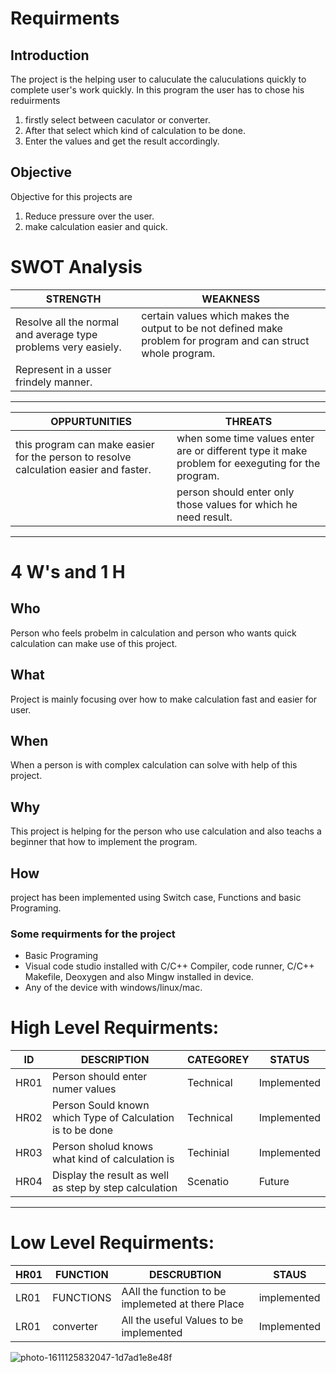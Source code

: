 # Requirments
## Introduction
The project is the helping user to caluculate the caluculations quickly to complete user's work quickly. In this program the user has to chose his reduirments 
1. firstly select between caculator or converter.
2. After that select which kind of calculation to be done.
3. Enter the values and get the result accordingly.

## Objective
Objective for this projects are
1.  Reduce pressure over the user.
2. make calculation easier and quick.
# SWOT Analysis
|  STRENGTH  |  WEAKNESS  | 
|-----------|--------|
 |Resolve all the normal and average type problems very easiely.|certain values which makes the output to be not defined make problem for program and can struct whole program.|
 |Represent in a usser frindely manner.|
---


|OPPURTUNITIES| THREATS|
|---|---|
|this program can make easier for the person to resolve calculation easier and faster.|when some time values enter are or different type it make problem for eexeguting for the program.
|    |person should enter only those values for which he need result.
---
# 4 W's and 1 H
## Who
Person who feels probelm in calculation and person who wants quick calculation can make use of this project.
## What
Project is mainly focusing over how to make calculation fast and easier for user.
## When
When a person is with complex calculation can solve with help of this project.
## Why
This project is helping for the person who use calculation and also teachs a beginner  that how to implement the program.
## How 
project has been implemented using Switch case, Functions and basic Programing.
### Some requirments for the project
- Basic Programing
- Visual code studio installed with C/C++ Compiler, code runner, C/C++ Makefile, Deoxygen and also Mingw installed in device.
- Any of the device with windows/linux/mac.
# High Level Requirments:
|ID|DESCRIPTION       |CATEGOREY|STATUS|
|----|----|----|-----|
|HR01| Person should enter numer values| Technical| Implemented|
|HR02|Person Sould known which Type of Calculation is to be done| Technical|Implemented|
|HR03|Person sholud knows what kind of calculation is| Techinial| Implemented|
|HR04|Display the result as well as step by step calculation| Scenatio|Future|
---

# Low Level Requirments:
|HR01|FUNCTION|DESCRUBTION|STAUS|
|---|---|---|---|
|LR01|FUNCTIONS|AAll the function to be implemeted at there Place|implemented|
|LR01|converter|All the useful Values to be implemented|Implemented|




![photo-1611125832047-1d7ad1e8e48f](https://user-images.githubusercontent.com/89628029/132539814-cba47b71-22f1-4eb9-bccd-8b44a5d74e8e.jpg)

